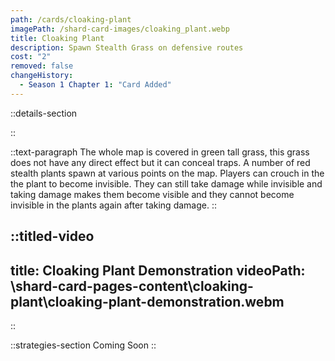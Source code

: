 ```yaml
---
path: /cards/cloaking-plant
imagePath: /shard-card-images/cloaking_plant.webp
title: Cloaking Plant
description: Spawn Stealth Grass on defensive routes
cost: "2"
removed: false
changeHistory:
  - Season 1 Chapter 1: "Card Added"
---
```


::details-section

::

::text-paragraph
The whole map is covered in green tall grass, this grass does not have any direct effect but it can conceal traps. A number of red stealth plants spawn at various points on the map. Players can crouch in the the plant to become invisible. They can still take damage while invisible and taking damage makes them become visible and they cannot become invisible in the plants again after taking damage.
::

::titled-video
---
title: Cloaking Plant Demonstration
videoPath: \shard-card-pages-content\cloaking-plant\cloaking-plant-demonstration.webm
---
::

::strategies-section
Coming Soon
::

